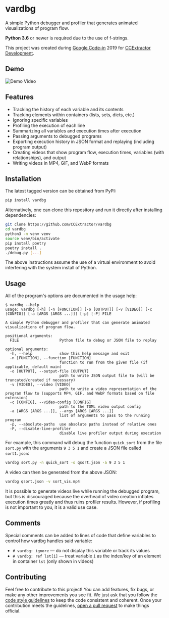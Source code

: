 # vardbg

A simple Python debugger and profiler that generates animated visualizations of program flow.

**Python 3.6** or newer is required due to the use of f-strings.

This project was created during [Google Code-in](https://codein.withgoogle.com/) 2019 for [CCExtractor Development](https://ccextractor.org/).

## Demo

![Demo Video](https://user-images.githubusercontent.com/7930239/72689524-12691180-3ac7-11ea-9547-861454b1496d.gif)

## Features

- Tracking the history of each variable and its contents
- Tracking elements within containers (lists, sets, dicts, etc.)
- Ignoring specific variables
- Profiling the execution of each line
- Summarizing all variables and execution times after execution
- Passing arguments to debugged programs
- Exporting execution history in JSON format and replaying (including program output)
- Creating videos that show program flow, execution times, variables (with relationships), and output
- Writing videos in MP4, GIF, and WebP formats

## Installation

The latest tagged version can be obtained from PyPI:

```bash
pip install vardbg
```

Alternatively, one can clone this repository and run it directly after installing dependencies:

```bash
git clone https://github.com/CCExtractor/vardbg
cd vardbg
python3 -m venv venv
source venv/bin/activate
pip install poetry
poetry install .
./debug.py [...]
```

The above instructions assume the use of a virtual environment to avoid interfering with the system install of Python.

## Usage

All of the program's options are documented in the usage help:

```
$ vardbg --help
usage: vardbg [-h] [-n [FUNCTION]] [-o [OUTPUT]] [-v [VIDEO]] [-c [CONFIG]] [-a [ARGS [ARGS ...]]] [-p] [-P] FILE

A simple Python debugger and profiler that can generate animated visualizations of program flow.

positional arguments:
  FILE                  Python file to debug or JSON file to replay

optional arguments:
  -h, --help            show this help message and exit
  -n [FUNCTION], --function [FUNCTION]
                        function to run from the given file (if applicable, default main)
  -o [OUTPUT], --output-file [OUTPUT]
                        path to write JSON output file to (will be truncated/created if necessary)
  -v [VIDEO], --video [VIDEO]
                        path to write a video representation of the program flow to (supports MP4, GIF, and WebP formats based on file extension)
  -c [CONFIG], --video-config [CONFIG]
                        path to the TOML video output config
  -a [ARGS [ARGS ...]], --args [ARGS [ARGS ...]]
                        list of arguments to pass to the running program
  -p, --absolute-paths  use absolute paths instead of relative ones
  -P, --disable-live-profiler
                        disable live profiler output during execution
```

For example, this command will debug the function `quick_sort` from the file `sort.py` with the arguments `9 3 5 1` and create a JSON file called `sort1.json`:

```bash
vardbg sort.py -n quick_sort -o qsort.json -a 9 3 5 1
```

A video can then be generated from the above JSON:

```bash
vardbg qsort.json -v sort_vis.mp4
```

It is possible to generate videos live while running the debugged program, but this is discouraged because the overhead of video creation inflates execution times greatly and thus ruins profiler results. However, if profiling is not important to you, it is a valid use case.

## Comments

Special comments can be added to lines of code that define variables to control how vardbg handles said variable:

- `# vardbg: ignore` — do not display this variable or track its values
- `# vardbg: ref lst[i]` — treat variable `i` as the index/key of an element in container `lst` (only shown in videos)

## Contributing

Feel free to contribute to this project! You can add features, fix bugs, or make any other improvements you see fit. We just ask that you follow the [code style guidelines](https://github.com/CCExtractor/vardbg/blob/master/CODE_STYLE.md) to keep the code consistent and coherent. Once your contribution meets the guidelines, [open a pull request](https://github.com/CCExtractor/vardbg/compare) to make things official.
